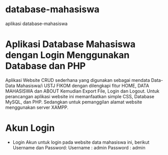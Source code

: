 # database-mahasiswa

aplikasi database-mahasiswa

# Aplikasi Database Mahasiswa dengan Login Menggunakan Database dan PHP

Aplikasi Website CRUD sederhana yang digunakan sebagai mendata Data-Data Mahasiswa/i USTJ FIKOM dengan dilengkapi fitur HOME, DATA MAHASISWA dan ABOUT Kemudian Export File, Login dan Logout. Untuk perancangan aplikasi website ini memanfaatkan simple CSS, Database MySQL, dan PHP. Sedangkan untuk pemanggilan alamat website menggunakan server XAMPP.

# Akun Login

- Login Akun untuk login pada website data mahasiswa ini, berikut Username dan Password:
  Username : admin
  Password : admin
